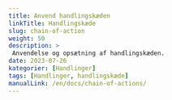 ```yaml
---
title: Anvend handlingskæden
linkTitle: Handlingskæde
slug: chain-of-action
weight: 50
description: >
 Anvendelse og opsætning af handlingskæden.
date: 2023-07-26
kategorier: [Handlinger]
tags: [Handlinger, handlingskæde]
manualLink: /en/docs/chain-of-actions/
---
```

<script>
  window.location.href = "/en/docs/chain-of-actions/";
</script>
